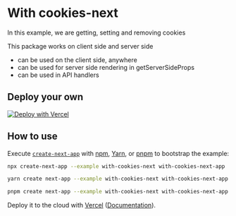 # With cookies-next

In this example, we are getting, setting and removing cookies

This package works on client side and server side

- can be used on the client side, anywhere
- can be used for server side rendering in getServerSideProps
- can be used in API handlers

## Deploy your own

[![Deploy with Vercel](https://vercel.com/button)](https://vercel.com/new/clone?repository-url=https://github.com/vercel/next.js/tree/canary/examples/with-cookies-next&project-name=with-cookies-next&repository-name=with-cookies-next)

## How to use

Execute [`create-next-app`](https://github.com/vercel/next.js/tree/canary/packages/create-next-app) with [npm](https://docs.npmjs.com/cli/init), [Yarn](https://yarnpkg.com/lang/en/docs/cli/create/), or [pnpm](https://pnpm.io) to bootstrap the example:

```bash
npx create-next-app --example with-cookies-next with-cookies-next-app
```

```bash
yarn create next-app --example with-cookies-next with-cookies-next-app
```

```bash
pnpm create next-app --example with-cookies-next with-cookies-next-app
```

Deploy it to the cloud with [Vercel](https://vercel.com/new?utm_source=github&utm_medium=readme&utm_campaign=next-example) ([Documentation](https://nextjs.org/docs/deployment)).
